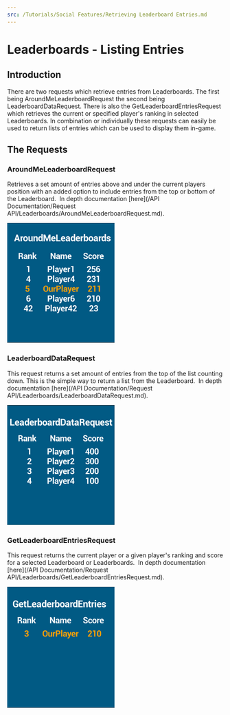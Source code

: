 ```yaml
---
src: /Tutorials/Social Features/Retrieving Leaderboard Entries.md
---
```


# Leaderboards - Listing Entries

## Introduction

There are two requests which retrieve entries from Leaderboards. The first being AroundMeLeaderboardRequest the second being LeaderboardDataRequest. There is also the GetLeaderboardEntriesRequest which retrieves the current or specified player's ranking in selected Leaderboards. In combination or individually these requests can easily be used to return lists of entries which can be used to display them in-game.

## The Requests

### AroundMeLeaderboardRequest

Retrieves a set amount of entries above and under the current players position with an added option to include entries from the top or bottom of the Leaderboard.  In depth documentation [here](/API Documentation/Request API/Leaderboards/AroundMeLeaderboardRequest.md).

![](img/Listing/1.png)

### LeaderboardDataRequest

This request returns a set amount of entries from the top of the list counting down. This is the simple way to return a list from the Leaderboard.  In depth documentation [here](/API Documentation/Request API/Leaderboards/LeaderboardDataRequest.md).

![](img/Listing/2.png)

### GetLeaderboardEntriesRequest

This request returns the current player or a given player's ranking and score for a selected Leaderboard or Leaderboards.  In depth documentation [here](/API Documentation/Request API/Leaderboards/GetLeaderboardEntriesRequest.md).

![](img/Listing/3.png)
